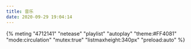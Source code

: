 ```yaml
---
title: 音乐
date: 2020-09-29 19:04:14
---
```


{% meting "4712141" "netease" "playlist" "autoplay" "theme:#FF4081" "mode:circulation" "mutex:true" "listmaxheight:340px" "preload:auto" %}